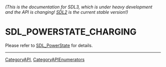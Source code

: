 ###### (This is the documentation for SDL3, which is under heavy development and the API is changing! [SDL2](https://wiki.libsdl.org/SDL2/) is the current stable version!)
# SDL_POWERSTATE_CHARGING

Please refer to [SDL_PowerState](SDL_PowerState) for details.

----
[CategoryAPI](CategoryAPI), [CategoryAPIEnumerators](CategoryAPIEnumerators)

